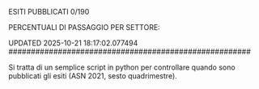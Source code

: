 ESITI PUBBLICATI 0/190 

PERCENTUALI DI PASSAGGIO PER SETTORE:

UPDATED 2025-10-21 18:17:02.077494
###################################################### 

Si tratta di un semplice script in python per controllare quando sono pubblicati gli esiti (ASN 2021, sesto quadrimestre).

